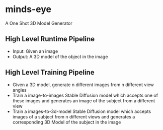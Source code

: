 # minds-eye
A One Shot 3D Model Generator

## High Level Runtime Pipeline
- Input: Given an image
- Output: A 3D model of the object in the image

## High Level Training Pipeline
- Given a 3D model, generate n different images from n different view angles
- Train a image-to-images Stable Diffusion model which accepts one of these images and generates an image of the subject from a different view
- Train a images-to-3d-model Stable Diffusion model which accepts images of a subject from n different views and generates a corresponding 3D Model of the subject in the image
